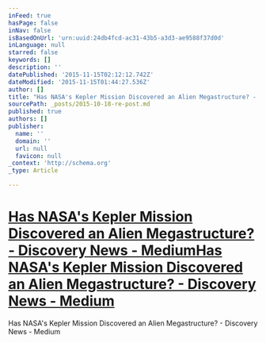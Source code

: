 ```yaml
---
inFeed: true
hasPage: false
inNav: false
isBasedOnUrl: 'urn:uuid:24db4fcd-ac31-43b5-a3d3-ae9588f37d0d'
inLanguage: null
starred: false
keywords: []
description: ''
datePublished: '2015-11-15T02:12:12.742Z'
dateModified: '2015-11-15T01:44:27.536Z'
author: []
title: "Has NASA's Kepler Mission Discovered an Alien Megastructure? - Discovery News - MediumHas NASA's Kepler Mission Discovered an Alien Megastructure? - Discovery News - Medium"
sourcePath: _posts/2015-10-18-re-post.md
published: true
authors: []
publisher:
  name: ''
  domain: ''
  url: null
  favicon: null
_context: 'http://schema.org'
_type: Article

---
```

# [Has NASA's Kepler Mission Discovered an Alien Megastructure? - Discovery News - Medium][0][Has NASA's Kepler Mission Discovered an Alien Megastructure? - Discovery News - Medium][0]
Has NASA's Kepler Mission Discovered an Alien Megastructure? - Discovery News - Medium

[0]: https://medium.discoverynews.com/has-nasa-s-kepler-mission-discovered-an-alien-megastructure-a38e917ec41c?gi=7efa7128dea9